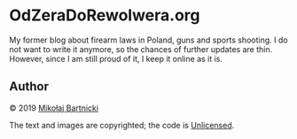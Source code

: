 # OdZeraDoRewolwera.org

My former blog about firearm laws in Poland, guns and sports shooting. I do not
want to write it anymore, so the chances of further updates are thin. However,
since I am still proud of it, I keep it online as it is.

## Author

&copy; 2019 [Mikołaj Bartnicki](mailto:mikolaj@bartnicki.org)

The text and images are copyrighted; the code is [Unlicensed](LICENSE).
